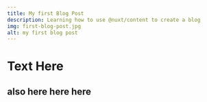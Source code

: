 ```yaml
---
title: My first Blog Post
description: Learning how to use @nuxt/content to create a blog
img: first-blog-post.jpg
alt: my first blog post
---
```


# Text Here 

## also here here here 